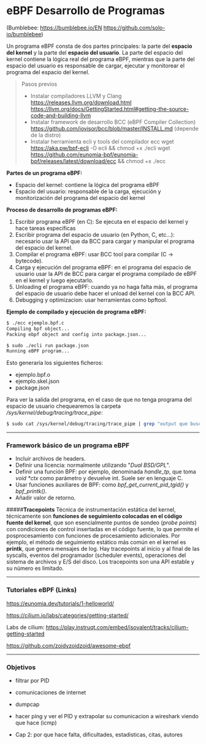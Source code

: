 # eBPF Desarrollo de Programas
(Bumblebee: https://bumblebee.io/EN   https://github.com/solo-io/bumblebee)

Un programa eBPF consta de dos partes principales: la parte del **espacio del kernel** y la parte del **espacio del usuario**. La parte del espacio del kernel contiene la lógica real del programa eBPF, mientras que la parte del espacio del usuario es responsable de cargar, ejecutar y monitorear el programa del espacio del kernel.

> Pasos previos
> - Instalar compiladores LLVM y Clang
> https://releases.llvm.org/download.html
> https://llvm.org/docs/GettingStarted.html#getting-the-source-code-and-building-llvm
> - Instalar framework de desarrollo BCC (eBPF Compiler Collection)
>  https://github.com/iovisor/bcc/blob/master/INSTALL.md (depende de la distro)
> - Instalar herramienta ecli y tools del compilador ecc
>  wget https://aka.pw/bpf-ecli -O ecli && chmod +x ./ecli
>  wget https://github.com/eunomia-bpf/eunomia-bpf/releases/latest/download/ecc && chmod +x ./ecc


**Partes de un programa eBPF:**
- Espacio del kernel: contiene la lógica del programa eBPF
- Espacio del usuario: responsable de la carga, ejecución y monitorización del programa del espacio del kernel

**Proceso de desarrollo de programas eBPF:**
1. Escribir programa eBPF (en C): Se ejecuta en el espacio del kernel y hace tareas específicas
2. Escribir programa del espacio de usuario (en Python, C, etc...): necesario usar la API que da BCC para cargar y manipular el programa del espacio del kernel.
3. Compilar el programa eBPF: usar BCC tool para compilar (C -> bytecode).
4. Carga y ejecución del programa eBPF: en el programa del espacio de usuario usar la API de BCC para cargar el programa compilado de eBPF en el kernel y luego ejecutarlo.
5. Unloading el programa eBPF: cuando ya no haga falta más, el programa del espacio de usuario debe hacer el unload del kernel con la BCC API.
6. Debugging y optimizacion: usar herramientas como bpftool.

**Ejemplo de compilado y ejecución de programa eBPF:**
```sh
$ ./ecc ejemplo.bpf.c
Compiling bpf object...
Packing ebpf object and config into package.json...

$ sudo ./ecli run package.json
Running eBPF program...
```
Esto generaría los siguientes ficheros:
- ejemplo.bpf.o 
- ejemplo.skel.json
- package.json

Para ver la salida del programa, en el caso de que no tenga programa del espacio de usuario chequearemos la carpeta _/sys/kernel/debug/tracing/trace_pipe_:
```sh
$ sudo cat /sys/kernel/debug/tracing/trace_pipe | grep "output que busquemos"
```
---
### Framework básico de un programa eBPF

- Incluir archivos de headers.
- Definir una licencia: normalmente utilizando "_Dual BSD/GPL_".
- Definir una función BPF: por ejemplo, denominada _handle_tp_, que toma _void *ctx_ como parámetro y devuelve int. Suele ser en lenguaje C.
- Usar funciones auxiliares de BPF: como _bpf_get_current_pid_tgid()_ y _bpf_printk()_.
- Añadir valor de retorno.

#####**Tracepoints**
Técnica de instrumentación estática del kernel, técnicamente son **funciones de seguimiento colocadas en el código fuente del kernel**, que son esencialmente puntos de sondeo (_probe points_) con condiciones de control insertadas en el código fuente, lo que permite el posprocesamiento con funciones de procesamiento adicionales.
Por ejemplo, el método de seguimiento estático más común en el kernel es **printk**, que genera mensajes de log.
Hay tracepoints al inicio y al final de las syscalls, eventos del programador (scheduler events), operaciones del sistema de archivos y E/S del disco. Los tracepoints son una API estable y su número es limitado.


---
### Tutoriales eBPF (Links)
https://eunomia.dev/tutorials/1-helloworld/

https://cilium.io/labs/categories/getting-started/

Labs de cilium: https://play.instruqt.com/embed/isovalent/tracks/cilium-getting-started

https://github.com/zoidyzoidzoid/awesome-ebpf

---
### Objetivos

- filtrar por PID
- comunicaciones de internet
- dumpcap
- hacer ping y ver el PID y extrapolar su comunicacion a wireshark viendo que hace (icmp)

- Cap 2: por que hace falta, dificultades, estadisticas, citas, autores
